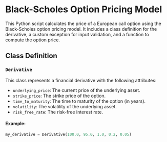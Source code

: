 # Black-Scholes Option Pricing Model

This Python script calculates the price of a European call option using the Black-Scholes option pricing model. It includes a class definition for the derivative, a custom exception for input validation, and a function to compute the option price.

## Class Definition

### `Derivative`

This class represents a financial derivative with the following attributes:
- `underlying_price`: The current price of the underlying asset.
- `strike_price`: The strike price of the option.
- `time_to_maturity`: The time to maturity of the option (in years).
- `volatility`: The volatility of the underlying asset.
- `risk_free_rate`: The risk-free interest rate.

#### Example:
```python
my_derivative = Derivative(100.0, 95.0, 1.0, 0.2, 0.05)